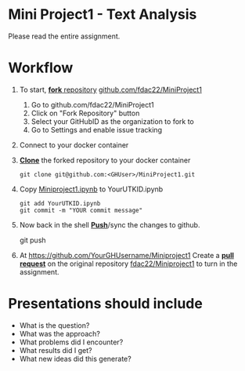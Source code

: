 Mini Project1 - Text Analysis
===========

Please read the entire assignment.

Workflow
===============
1. To start, [**fork** repository][forking] [github.com/fdac22/MiniProject1][assignment]
    1. Go to github.com/fdac22/MiniProject1
    1. Click on "Fork Repository" button
	1. Select your GitHubID as the organization to fork to
	1. Go to Settings and enable issue tracking
1. Connect to your docker container
1. [**Clone**][ref-clone] the forked repository to your docker container

     ```
     git clone git@github.com:<GHUser>/MiniProject1.git
     ```
1. Copy [Miniproject1.ipynb](https://github.com/fdac22/MiniProject1/blob/master/MiniProject1.ipynb) to YourUTKID.ipynb

       git add YourUTKID.ipynb
       git commit -m "YOUR commit message"
1. Now back in the shell [**Push**][ref-push]/sync the changes to github.

	git push

1. At https://github.com/YourGHUsername/Miniproject1
   Create a [**pull request**][pull-request] on the
   original repository [fdac22/Miniproject1][assignment]  to
   turn in the assignment.
   
Presentations should include
===
* What is the question?
* What was the approach?
* What problems did I encounter?
* What results did I get?
* What new ideas did this generate?


<!-- Links -->
[assignment]: https://github.com/fdac22/Miniproject1
[forking]: https://guides.github.com/activities/forking/
[pull-request]: https://help.github.com/articles/creating-a-pull-request
[ref-clone]: https://help.github.com/en/articles/cloning-a-repository
[ref-commit]: https://readwrite.com/2013/10/02/github-for-beginners-part-2/
[ref-push]: https://help.github.com/en/articles/pushing-commits-to-a-remote-repository
